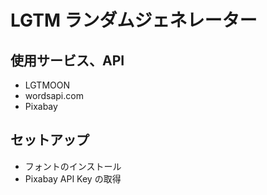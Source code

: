 # LGTM ランダムジェネレーター

## 使用サービス、API

- LGTMOON
- wordsapi.com
- Pixabay

## セットアップ

- フォントのインストール
- Pixabay API Key の取得
